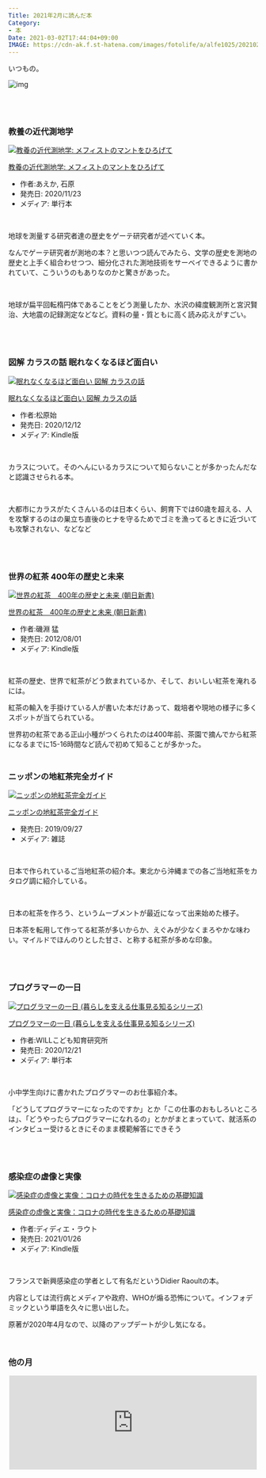 ```yaml
---
Title: 2021年2月に読んだ本
Category:
- 本
Date: 2021-03-02T17:44:04+09:00
IMAGE: https://cdn-ak.f.st-hatena.com/images/fotolife/a/alfe1025/20210222/20210222225849.jpg
---
```



いつもの。

![img](https://cdn-ak.f.st-hatena.com/images/fotolife/a/alfe1025/20210222/20210222225849.jpg)

 

### <br />教養の近代測地学

<div class="freezed">
<div class="external-link-detail"><a href="https://www.amazon.co.jp/exec/obidos/ASIN/4588352342/ab1025-22/"><img src="https://m.media-amazon.com/images/I/51R-Y+bwDfL.jpg" class="external-link-detail-image" alt="教養の近代測地学: メフィストのマントをひろげて" title="教養の近代測地学: メフィストのマントをひろげて" /></a>
<div class="external-link-detail-info">
<p class="external-link-detail-title"><a href="https://www.amazon.co.jp/exec/obidos/ASIN/4588352342/ab1025-22/">教養の近代測地学: メフィストのマントをひろげて</a>
<ul>
<li><span class="external-link-detail-label">作者:</span>あえか, 石原</li>
<li><span class="external-link-detail-label">発売日:</span> 2020/11/23</li>
<li><span class="external-link-detail-label">メディア:</span> 単行本</li>
</ul>
</div>
<div class="external-link-detail-foot"> </div>
</div>
</div>

地球を測量する研究者達の歴史をゲーテ研究者が述べていく本。

なんでゲーテ研究者が測地の本？と思いつつ読んでみたら、文学の歴史を測地の歴史と上手く組合わせつつ、細分化された測地技術をサーベイできるように書かれていて、こういうのもありなのかと驚きがあった。

 

地球が扁平回転楕円体であることをどう測量したか、水沢の緯度観測所と宮沢賢治、大地震の記録測定などなど。資料の量・質ともに高く読み応えがすごい。

 

### <br />図解 カラスの話 眠れなくなるほど面白い

<div class="freezed">
<div class="external-link-detail"><a href="https://www.amazon.co.jp/exec/obidos/ASIN/B08MNM48VW/ab1025-22/"><img src="https://m.media-amazon.com/images/I/51u62kFJaHL.jpg" class="external-link-detail-image" alt="眠れなくなるほど面白い 図解 カラスの話" title="眠れなくなるほど面白い 図解 カラスの話" /></a>
<div class="external-link-detail-info">
<p class="external-link-detail-title"><a href="https://www.amazon.co.jp/exec/obidos/ASIN/B08MNM48VW/ab1025-22/">眠れなくなるほど面白い 図解 カラスの話</a>
<ul>
<li><span class="external-link-detail-label">作者:</span>松原始</li>
<li><span class="external-link-detail-label">発売日:</span> 2020/12/12</li>
<li><span class="external-link-detail-label">メディア:</span> Kindle版</li>
</ul>
</div>
<div class="external-link-detail-foot"> </div>
</div>
</div>

カラスについて。そのへんにいるカラスについて知らないことが多かったんだなと認識させられる本。

 

大都市にカラスがたくさんいるのは日本くらい、飼育下では60歳を超える、人を攻撃するのはの巣立ち直後のヒナを守るためでゴミを漁ってるときに近づいても攻撃されない、などなど

 

### <br />世界の紅茶 400年の歴史と未来

<div class="freezed">
<div class="external-link-detail"><a href="https://www.amazon.co.jp/exec/obidos/ASIN/B009AAL0JG/ab1025-22/"><img src="https://m.media-amazon.com/images/I/41wh-oLSnjL.jpg" class="external-link-detail-image" alt="世界の紅茶　400年の歴史と未来 (朝日新書)" title="世界の紅茶　400年の歴史と未来 (朝日新書)" /></a>
<div class="external-link-detail-info">
<p class="external-link-detail-title"><a href="https://www.amazon.co.jp/exec/obidos/ASIN/B009AAL0JG/ab1025-22/">世界の紅茶　400年の歴史と未来 (朝日新書)</a>
<ul>
<li><span class="external-link-detail-label">作者:</span>磯淵 猛</li>
<li><span class="external-link-detail-label">発売日:</span> 2012/08/01</li>
<li><span class="external-link-detail-label">メディア:</span> Kindle版</li>
</ul>
</div>
<div class="external-link-detail-foot"> </div>
</div>
</div>

紅茶の歴史、世界で紅茶がどう飲まれているか、そして、おいしい紅茶を淹れるには。

紅茶の輸入を手掛けている人が書いた本だけあって、栽培者や現地の様子に多くスポットが当てられている。

世界初の紅茶である正山小種がつくられたのは400年前、茶園で摘んでから紅茶になるまでに15-16時間など読んで初めて知ることが多かった。

### <br />ニッポンの地紅茶完全ガイド 

<div class="freezed">
<div class="external-link-detail"><a href="https://www.amazon.co.jp/exec/obidos/ASIN/4777957217/ab1025-22/"><img src="https://m.media-amazon.com/images/I/41mJtnROkcL.jpg" class="external-link-detail-image" alt="ニッポンの地紅茶完全ガイド" title="ニッポンの地紅茶完全ガイド" /></a>
<div class="external-link-detail-info">
<p class="external-link-detail-title"><a href="https://www.amazon.co.jp/exec/obidos/ASIN/4777957217/ab1025-22/">ニッポンの地紅茶完全ガイド</a>
<ul>
<li><span class="external-link-detail-label">発売日:</span> 2019/09/27</li>
<li><span class="external-link-detail-label">メディア:</span> 雑誌</li>
</ul>
</div>
<div class="external-link-detail-foot"> </div>
</div>
</div>

日本で作られているご当地紅茶の紹介本。東北から沖縄までの各ご当地紅茶をカタログ調に紹介している。

 

日本の紅茶を作ろう、というムーブメントが最近になって出来始めた様子。

日本茶を転用して作ってる紅茶が多いからか、えぐみが少なくまろやかな味わい。マイルドでほんのりとした甘さ、と称する紅茶が多めな印象。

 

### <br />プログラマーの一日

<div class="freezed">
<div class="external-link-detail"><a href="https://www.amazon.co.jp/exec/obidos/ASIN/4586086254/ab1025-22/"><img src="https://m.media-amazon.com/images/I/51XWQ1-zioL.jpg" class="external-link-detail-image" alt="プログラマーの一日 (暮らしを支える仕事見る知るシリーズ)" title="プログラマーの一日 (暮らしを支える仕事見る知るシリーズ)" /></a>
<div class="external-link-detail-info">
<p class="external-link-detail-title"><a href="https://www.amazon.co.jp/exec/obidos/ASIN/4586086254/ab1025-22/">プログラマーの一日 (暮らしを支える仕事見る知るシリーズ)</a>
<ul>
<li><span class="external-link-detail-label">作者:</span>WILLこども知育研究所</li>
<li><span class="external-link-detail-label">発売日:</span> 2020/12/21</li>
<li><span class="external-link-detail-label">メディア:</span> 単行本</li>
</ul>
</div>
<div class="external-link-detail-foot"> </div>
</div>
</div>

小中学生向けに書かれたプログラマーのお仕事紹介本。

「どうしてプログラマーになったのですか」とか「この仕事のおもしろいところは」、「どうやったらプログラマーになれるの」とかがまとまっていて、就活系のインタビュー受けるときにそのまま模範解答にできそう

 

### <br />感染症の虚像と実像

<div class="freezed">
<div class="external-link-detail"><a href="https://www.amazon.co.jp/exec/obidos/ASIN/B08V112JXT/ab1025-22/"><img src="https://m.media-amazon.com/images/I/417ldpKOM4L.jpg" class="external-link-detail-image" alt="感染症の虚像と実像：コロナの時代を生きるための基礎知識" title="感染症の虚像と実像：コロナの時代を生きるための基礎知識" /></a>
<div class="external-link-detail-info">
<p class="external-link-detail-title"><a href="https://www.amazon.co.jp/exec/obidos/ASIN/B08V112JXT/ab1025-22/">感染症の虚像と実像：コロナの時代を生きるための基礎知識</a>
<ul>
<li><span class="external-link-detail-label">作者:</span>ディディエ・ラウト</li>
<li><span class="external-link-detail-label">発売日:</span> 2021/01/26</li>
<li><span class="external-link-detail-label">メディア:</span> Kindle版</li>
</ul>
</div>
<div class="external-link-detail-foot"> </div>
</div>
</div>

フランスで新興感染症の学者として有名だというDidier Raoultの本。

内容としては流行病とメディアや政府、WHOが煽る恐怖について。インフォデミックという単語を久々に思い出した。

原著が2020年4月なので、以降のアップデートが少し気になる。

 

### 他の月


<iframe src="https://hatenablog-parts.com/embed?url=https%3A%2F%2Fblog.alfebelow.com%2Fentry%2F2021%2F01%2F31%2F2020%25E5%25B9%25B412%25E6%259C%2588%25E3%2581%258B%25E3%2582%25892021%25E5%25B9%25B41%25E6%259C%2588%25E3%2581%25AB%25E8%25AA%25AD%25E3%2582%2593%25E3%2581%25A0%25E6%259C%25AC" title="2020年12月から2021年1月に読んだ本 - FUN YOU BLOG" class="embed-card embed-blogcard" scrolling="no" frameborder="0" style="display: block; width: 100%; height: 190px; max-width: 500px; margin: auto;"></iframe>

 
